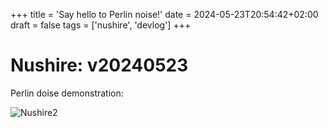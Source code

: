 +++
title = 'Say hello to Perlin noise!'
date = 2024-05-23T20:54:42+02:00
draft = false
tags = ['nushire', 'devlog']
+++

Nushire: v20240523
===

Perlin doise demonstration:

![Nushire2](/images/nushire2-thumbnail.png)